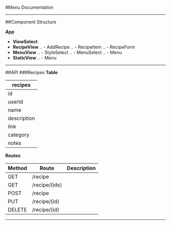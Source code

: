 #Menu Documentation
___
##Component Structure

***App***
- **ViewSelect**
- **RecipeView**
..  - AddRecipe
..  - RecipeItem
..  - RecipeForm
- **MenuView**
..  - StyleSelect
..  - MenuSelect
..  - Menu
- **StaticView**
..  - Menu

___
##API
###Recipes
**Table**

|recipes        |
|---------------|
|id             |
|userId         |
|name           |
|description    |
|link           |
|category       |
|notes          |

**Routes**

|Method |Route          |Description |
|-------|---------------|------------|
|GET    |/recipe        |            |
|GET    |/recipe/\{ids\}|            |
|POST   |/recipe        |            |
|PUT    |/recipe/\{id\} |            |
|DELETE |/recipe/\{id\} |            |

___